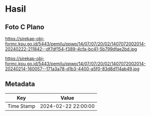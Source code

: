 # Hasil

## Foto C Plano

https://sirekap-obj-formc.kpu.go.id/5443/pemilu/ppwp/14/07/07/20/02/1407072002014-20240222-211842--df7df154-f389-4cfa-bc41-5b799dfae2bd.jpg

https://sirekap-obj-formc.kpu.go.id/5443/pemilu/ppwp/14/07/07/20/02/1407072002014-20240214-160057--171a3a78-d1b3-4400-a5f0-83d8d114ab49.jpg


## Metadata

| Key        | Value               |
| ---------- | ------------------- |
| Time Stamp | 2024-02-22 22:00:00 |



